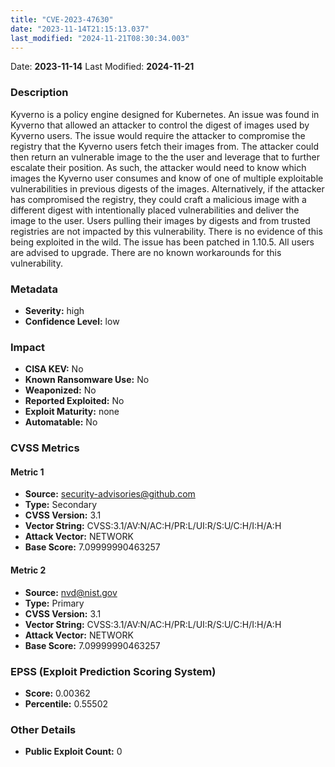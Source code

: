 ```yaml
---
title: "CVE-2023-47630"
date: "2023-11-14T21:15:13.037"
last_modified: "2024-11-21T08:30:34.003"
---
```


Date: **2023-11-14** Last Modified: **2024-11-21**

### Description  
Kyverno is a policy engine designed for Kubernetes. An issue was found in Kyverno that allowed an attacker to control the digest of images used by Kyverno users. The issue would require the attacker to compromise the registry that the Kyverno users fetch their images from. The attacker could then return an vulnerable image to the the user and leverage that to further escalate their position. As such, the attacker would need to know which images the Kyverno user consumes and know of one of multiple exploitable vulnerabilities in previous digests of the images. Alternatively, if the attacker has compromised the registry, they could craft a malicious image with a different digest with intentionally placed vulnerabilities and deliver the image to the user.  Users pulling their images by digests and from trusted registries are not impacted by this vulnerability. There is no evidence of this being exploited in the wild. The issue has been patched in 1.10.5. All users are advised to upgrade. There are no known workarounds for this vulnerability.

### Metadata  
- **Severity:** high
- **Confidence Level:** low

### Impact  
- **CISA KEV:** No
- **Known Ransomware Use:** No
- **Weaponized:** No
- **Reported Exploited:** No
- **Exploit Maturity:** none
- **Automatable:** No

### CVSS Metrics  

#### Metric 1
- **Source:** security-advisories@github.com
- **Type:** Secondary
- **CVSS Version:** 3.1
- **Vector String:** CVSS:3.1/AV:N/AC:H/PR:L/UI:R/S:U/C:H/I:H/A:H
- **Attack Vector:** NETWORK
- **Base Score:** 7.09999990463257

#### Metric 2
- **Source:** nvd@nist.gov
- **Type:** Primary
- **CVSS Version:** 3.1
- **Vector String:** CVSS:3.1/AV:N/AC:H/PR:L/UI:R/S:U/C:H/I:H/A:H
- **Attack Vector:** NETWORK
- **Base Score:** 7.09999990463257


### EPSS (Exploit Prediction Scoring System)  
- **Score:** 0.00362
- **Percentile:** 0.55502

### Other Details  
- **Public Exploit Count:** 0
